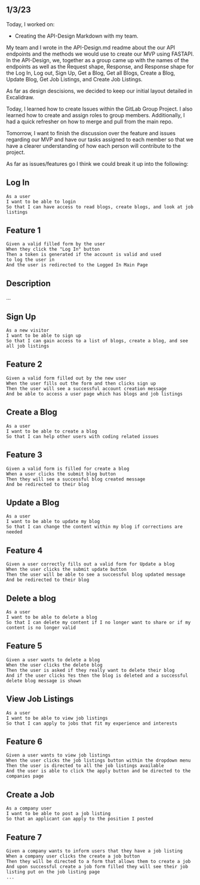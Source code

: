 ## 1/3/23

Today, I worked on:

- Creating the API-Design Markdown with my team.

My team and I wrote in the API-Design.md readme about the our API endpoints and the methods
we would use to create our MVP using FASTAPI.  In the API-Design, we, together as a group came up with the names of the endpoints as well as the Request shape, Response, and Response shape for the Log In, Log out, Sign Up, Get a Blog, Get all Blogs, Create a Blog, Update Blog, Get Job Listings, and Create Job Listings.

As far as design descisions, we decided to keep our initial layout detailed in Excalidraw.

Today, I learned how to create Issues within the GitLab Group Project. I also learned how to create and assign roles to group members. Additionally, I had a quick refresher on how to merge and pull from the main repo.

Tomorrow, I want to finish the discussion over the feature and issues regarding our MVP and have our tasks assigned to each member so that we have a clearer understanding of how each person will contribute to the project.

As far as issues/features go I think we could break it up into the following:

## Log In

```
As a user
I want to be able to login
So that I can have access to read blogs, create blogs, and look at job listings
```

## Feature 1

```
Given a valid filled form by the user
When they click the "Log In" button
Then a token is generated if the account is valid and used
to log the user in
And the user is redirected to the Logged In Main Page

```


## Description

...

## Sign Up

```
As a new visitor
I want to be able to sign up
So that I can gain access to a list of blogs, create a blog, and see all job listings
```

## Feature 2

```
Given a valid form filled out by the new user
When the user fills out the form and then clicks sign up
Then the user will see a successful account creation message
And be able to access a user page which has blogs and job listings

```


## Create a Blog

```
As a user
I want to be able to create a blog
So that I can help other users with coding related issues
```

## Feature 3

```
Given a valid form is filled for create a blog
When a user clicks the submit blog button
Then they will see a successful blog created message
And be redirected to their blog
```

## Update a Blog

```
As a user
I want to be able to update my blog
So that I can change the content within my blog if corrections are needed
```

## Feature 4

```
Given a user correctly fills out a valid form for Update a blog
When the user clicks the submit update button
Then the user will be able to see a successful blog updated message
And be redirected to their blog

```


## Delete a blog

```
As a user
I want to be able to delete a blog
So that I can delete my content if I no longer want to share or if my content is no longer valid
```

## Feature 5

```
Given a user wants to delete a blog
When the user clicks the delete blog
Then the user is asked if they really want to delete their blog
And if the user clicks Yes then the blog is deleted and a successful delete blog message is shown

```

## View Job Listings

```
As a user
I want to be able to view job listings
So that I can apply to jobs that fit my experience and interests
```


## Feature 6

```
Given a user wants to view job listings
When the user clicks the job listings button within the dropdown menu
Then the user is directed to all the job listings available
And the user is able to click the apply button and be directed to the companies page

```

## Create a Job

```
As a company user
I want to be able to post a job listing
So that an applicant can apply to the position I posted
```

## Feature 7

```
Given a company wants to inform users that they have a job listing
When a company user clicks the create a job button
Then they will be directed to a form that allows them to create a job
And upon successful create a job form filled they will see their job listing put on the job listing page
...
```
